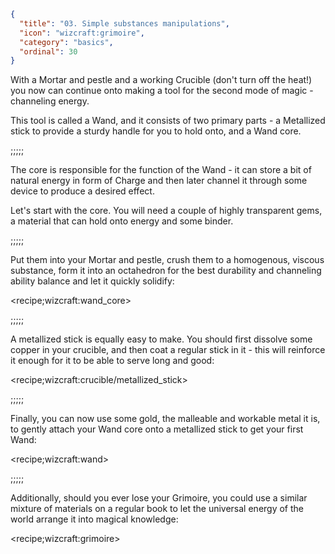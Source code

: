 ```json
{
  "title": "03. Simple substances manipulations",
  "icon": "wizcraft:grimoire",
  "category": "basics",
  "ordinal": 30
}
```

With a Mortar and pestle and a working Crucible (don't turn off the heat!)
you now can continue onto making a tool for the second mode of magic -
channeling energy.


This tool is called a Wand, and it consists of two primary parts - a Metallized
stick to provide a sturdy handle for you to hold onto, and a Wand core.

;;;;;

The core is responsible for the function of the Wand - it can store a bit
of natural energy in form of Charge and then later channel it through some
device to produce a desired effect.


Let's start with the core. You will need a couple of highly transparent gems,
a material that can hold onto energy and some binder.

;;;;;

Put them into your Mortar and pestle, crush them to a homogenous, viscous
substance, form it into an octahedron for the best durability and channeling
ability balance and let it quickly solidify:

<recipe;wizcraft:wand_core>

;;;;;

A metallized stick is equally easy to make. You should first dissolve some
copper in your crucible, and then coat a regular stick in it - this will
reinforce it enough for it to be able to serve long and good:

<recipe;wizcraft:crucible/metallized_stick>

;;;;;

Finally, you can now use some gold, the malleable and workable metal it is,
to gently attach your Wand core onto a metallized stick to get your first
Wand:

<recipe;wizcraft:wand>

;;;;;

Additionally, should you ever lose your Grimoire, you could use a similar
mixture of materials on a regular book to let the universal energy of the
world arrange it into magical knowledge:

<recipe;wizcraft:grimoire>